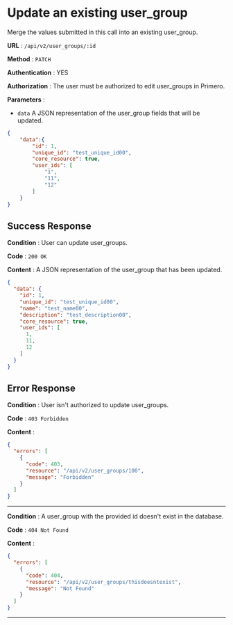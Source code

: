 # Update an existing user_group

Merge the values submitted in this call into an existing user_group.

**URL** : `/api/v2/user_groups/:id`

**Method** : `PATCH`

**Authentication** : YES

**Authorization** : The user must be authorized to edit user_groups in Primero.

**Parameters** :

* `data` A JSON representation of the user_group fields that will be updated.

```json
{
	"data":{
		"id": 1,
		"unique_id": "test_unique_id00",
		"core_resource": true,
		"user_ids": [
			"1",
			"11",
			"12"
		]
	}
}
```

## Success Response

**Condition** : User can update user_groups.

**Code** : `200 OK`

**Content** : A JSON representation of the user_group that has been updated.

```json
{
  "data": {
    "id": 1,
    "unique_id": "test_unique_id00",
    "name": "test_name00",
    "description": "test_description00",
    "core_resource": true,
    "user_ids": [
      1,
      11,
      12
    ]
  }
}
```

## Error Response

**Condition** : User isn't authorized to update user_groups.

**Code** : `403 Forbidden`

**Content** :

```json
{
  "errors": [
    {
      "code": 403,
      "resource": "/api/v2/user_groups/100",
      "message": "Forbidden"
    }
  ]
}
```

---

**Condition** : A user_group with the provided id doesn't exist in the database.

**Code** : `404 Not Found`

**Content** :

```json
{
  "errors": [
    {
      "code": 404,
      "resource": "/api/v2/user_groups/thisdoesntexist",
      "message": "Not Found"
    }
  ]
}
```

---